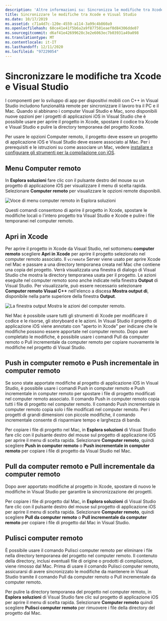 ```yaml
---
description: 'Altre informazioni su: Sincronizza le modifiche tra Xcode e Visual Studio'
title: Sincronizzare le modifiche tra Xcode e Visual Studio
ms.date: 10/17/2019
ms.assetid: c71a4d7c-120e-4559-a114-3a99c4b860a9
ms.openlocfilehash: 60ce41e41f5b6a2a9f877501eaef0d84306dde07
ms.sourcegitcommit: d6af41e42699628c3e2e6063ec7b03931a49a098
ms.translationtype: MT
ms.contentlocale: it-IT
ms.lasthandoff: 12/11/2020
ms.locfileid: "97229054"
---
```

# <a name="sync-changes-between-xcode-and-visual-studio"></a>Sincronizzare le modifiche tra Xcode e Visual Studio

I componenti per lo sviluppo di app per dispositivi mobili con C++ in Visual Studio includono funzionalità remote per sincronizzare il lavoro tra il PC e il Mac. Quando si abbinano i computer Visual Studio e Mac, sono disponibili nuove opzioni per i progetti di applicazioni iOS in Visual Studio che è possibile usare per aprire il progetto in Xcode, spostare il codice tra Xcode e Visual Studio e pulire la directory temporanea del progetto Xcode.

Per usare le opzioni Computer remoto, il progetto deve essere un progetto di applicazione iOS e Visual Studio deve essere associato al Mac. Per i prerequisiti e le istruzioni su come associare un Mac, vedere [installare e configurare gli strumenti per la compilazione con iOS](../cross-platform/install-and-configure-tools-to-build-using-ios.md).

## <a name="the-remote-machine-menu"></a>Menu Computer remoto

In **Esplora soluzioni** fare clic con il pulsante destro del mouse su un progetto di applicazione iOS per visualizzare il menu di scelta rapida. Selezionare **Computer remoto** per visualizzare le opzioni remote disponibili.

![Voce di menu computer remoto in Esplora soluzioni](../cross-platform/media/cppmdd-u2-remotemachine-menu.jpg "Voce di menu computer remoto in Esplora soluzioni")

Questi comandi consentono di aprire il progetto in Xcode, spostare le modifiche locali o l'intero progetto tra Visual Studio e Xcode e pulire i file temporanei nel computer remoto.

## <a name="open-in-xcode"></a>Apri in Xcode

Per aprire il progetto in Xcode da Visual Studio, nel sottomenu **computer remoto** scegliere **Apri in Xcode** per aprire il progetto selezionato nel computer remoto associato. Il `vcremote` Server viene usato per aprire Xcode nel Mac e passare a una directory temporanea creata nel Mac che contiene una copia del progetto. Verrà visualizzata una finestra di dialogo di Visual Studio che mostra la directory temporanea usata per il progetto. Le azioni eseguite nel computer remoto sono anche indicate nella finestra **Output** di Visual Studio. Per visualizzarle, può essere necessario selezionare **Computer remoto Visual C++** nell'elenco a discesa **Mostra output di**, disponibile nella parte superiore della finestra **Output**.

![La finestra output Mostra le azioni del computer remoto.](../cross-platform/media/cppmdd-u2-remotemachine-output.png "La finestra output Mostra le azioni del computer remoto")

Nel Mac è possibile usare tutti gli strumenti di Xcode per modificare il codice e le risorse, gli storyboard e le azioni. In Visual Studio il progetto di applicazione iOS viene annotato con "aperto in Xcode" per indicare che le modifiche possono essere apportate nel computer remoto. Dopo aver completato le modifiche, è possibile usare i comandi Pull da computer remoto o Pull incrementale da computer remoto per copiare nuovamente le modifiche nel progetto di Visual Studio.

## <a name="push-to-remote-and-incremental-push-to-remote"></a>Push in computer remoto e Push incrementale in computer remoto

Se sono state apportate modifiche al progetto di applicazione iOS in Visual Studio, è possibile usare i comandi Push in computer remoto e Push incrementale in computer remoto per spostare i file di progetto modificati nel computer remoto associato. Il comando Push in computer remoto copia tutti i file di progetto nel computer remoto. Il comando Push incrementale in computer remoto copia solo i file modificati nel computer remoto. Per i progetti di grandi dimensioni con piccole modifiche, il comando incrementale consente di risparmiare tempo e larghezza di banda.

Per copiare i file di progetto nel Mac, in **Esplora soluzioni** di Visual Studio fare clic con il pulsante destro del mouse sul progetto di applicazione iOS per aprire il menu di scelta rapida. Selezionare **Computer remoto**, quindi scegliere **Push in computer remoto** o **Push incrementale in computer remoto** per copiare i file di progetto da Visual Studio nel Mac.

## <a name="pull-from-remote-and-incremental-pull-from-remote"></a>Pull da computer remoto e Pull incrementale da computer remoto

Dopo aver apportato modifiche al progetto in Xcode, spostare di nuovo le modifiche in Visual Studio per garantire la sincronizzazione dei progetti.

Per copiare i file di progetto dal Mac, in **Esplora soluzioni** di Visual Studio fare clic con il pulsante destro del mouse sul progetto di applicazione iOS per aprire il menu di scelta rapida. Selezionare **Computer remoto**, quindi scegliere **Pull da computer remoto** o **Pull incrementale da computer remoto** per copiare i file di progetto dal Mac in Visual Studio.

## <a name="clean-remote"></a>Pulisci computer remoto

È possibile usare il comando Pulisci computer remoto per eliminare i file nella directory temporanea del progetto nel computer remoto. Il contenuto della directory, inclusi eventuali file di origine o prodotti di compilazione, viene rimosso dal Mac. Prima di usare il comando Pulisci computer remoto, assicurarsi di avere sincronizzato le modifiche da mantenere in Visual Studio tramite il comando Pull da computer remoto o Pull incrementale da computer remoto.

Per pulire la directory temporanea del progetto nel computer remoto, in **Esplora soluzioni** di Visual Studio fare clic sul progetto di applicazione iOS per aprire il menu di scelta rapida. Selezionare **Computer remoto** quindi scegliere **Pulisci computer remoto** per rimuovere i file della directory del progetto dal Mac.

